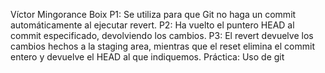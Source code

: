 ﻿Víctor Mingorance Boix
P1: Se utiliza para que Git no haga un commit automáticamente al ejecutar revert.
P2: Ha vuelto el puntero HEAD al commit especificado, devolviendo los cambios.
P3: El revert devuelve los cambios hechos a la staging area, mientras que el reset elimina el commit entero y devuelve el HEAD al que indiquemos.
Práctica: Uso de git